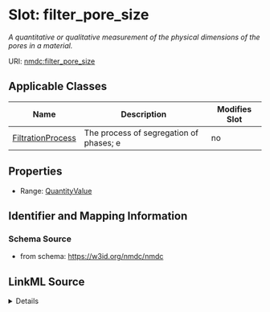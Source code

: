 # Slot: filter_pore_size


_A quantitative or qualitative measurement of the physical dimensions of the pores in a material._



URI: [nmdc:filter_pore_size](https://w3id.org/nmdc/filter_pore_size)



<!-- no inheritance hierarchy -->




## Applicable Classes

| Name | Description | Modifies Slot |
| --- | --- | --- |
[FiltrationProcess](FiltrationProcess.md) | The process of segregation of phases; e |  no  |







## Properties

* Range: [QuantityValue](QuantityValue.md)





## Identifier and Mapping Information







### Schema Source


* from schema: https://w3id.org/nmdc/nmdc




## LinkML Source

<details>
```yaml
name: filter_pore_size
description: A quantitative or qualitative measurement of the physical dimensions
  of the pores in a material.
from_schema: https://w3id.org/nmdc/nmdc
rank: 1000
domain: FiltrationProcess
alias: filter_pore_size
domain_of:
- FiltrationProcess
range: QuantityValue

```
</details>